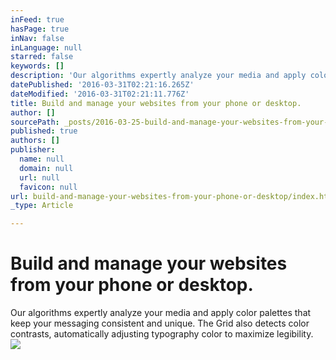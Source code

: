 ```yaml
---
inFeed: true
hasPage: true
inNav: false
inLanguage: null
starred: false
keywords: []
description: 'Our algorithms expertly analyze your media and apply color palettes that keep your messaging consistent and unique. The Grid also detects color contrasts, automatically adjusting typography color to maximize legibility.'
datePublished: '2016-03-31T02:21:16.265Z'
dateModified: '2016-03-31T02:21:11.776Z'
title: Build and manage your websites from your phone or desktop.
author: []
sourcePath: _posts/2016-03-25-build-and-manage-your-websites-from-your-phone-or-desktop.md
published: true
authors: []
publisher:
  name: null
  domain: null
  url: null
  favicon: null
url: build-and-manage-your-websites-from-your-phone-or-desktop/index.html
_type: Article

---
```

# Build and manage your websites from your phone or desktop.

Our algorithms expertly analyze your media and apply color palettes that keep your messaging consistent and unique. The Grid also detects color contrasts, automatically adjusting typography color to maximize legibility.
![](https://the-grid-user-content.s3-us-west-2.amazonaws.com/92c5e390-83da-4e2d-9f75-d64c0758d402.jpg)